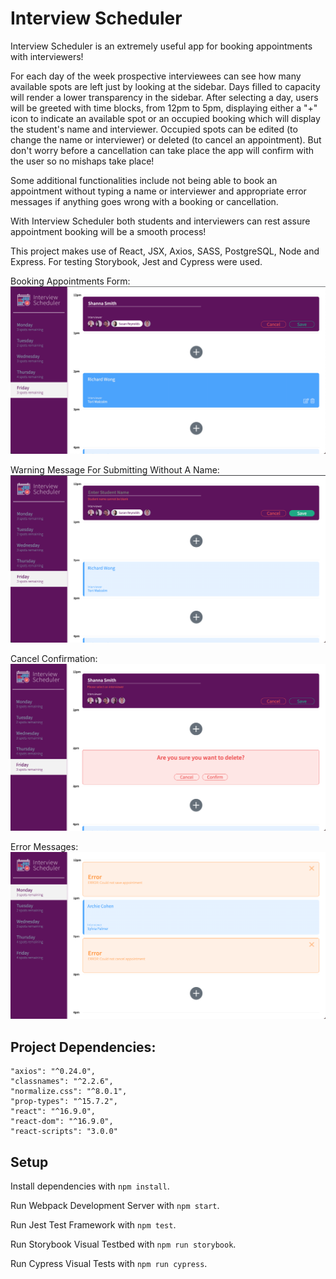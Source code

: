 # Interview Scheduler

Interview Scheduler is an extremely useful app for booking appointments with interviewers! 

For each day of the week prospective interviewees can see how many available spots are left just by looking at the sidebar. Days filled to capacity will render a lower transparency in the sidebar. After selecting a day, users will be greeted with time blocks, from 12pm to 5pm, displaying either a "+" icon to indicate an available spot or an occupied booking which will display the student's name and interviewer. Occupied spots can be edited (to change the name or interviewer) or deleted (to cancel an appointment). But don't worry before a cancellation can take place the app will confirm with the user so no mishaps take place!

Some additional functionalities include not being able to book an appointment without typing a name or interviewer and appropriate error messages if anything goes wrong with a booking or cancellation.

With Interview Scheduler both students and interviewers can rest assure appointment booking will be a smooth process!

This project makes use of React, JSX, Axios, SASS, PostgreSQL, Node and Express.
For testing Storybook, Jest and Cypress were used.

Booking Appointments Form:
!["Booking Appointments Form:"](https://github.com/ShannaJSmith/scheduler/blob/master/docs/BookingAppointmentForm.png?raw=true)

Warning Message For Submitting Without A Name:
!["Warning Message For Submitting Without A Name:"](https://github.com/ShannaJSmith/scheduler/blob/master/docs/SubmitWithoutName.png?raw=true)

Cancel Confirmation:
!["Cancel Confirmation:"](https://github.com/ShannaJSmith/scheduler/blob/master/docs/CancelConfirmation.png?raw=true)

Error Messages:
!["Error Messages:"](https://github.com/ShannaJSmith/scheduler/blob/master/docs/ErrorMsgs.png?raw=true)

## Project Dependencies:

    "axios": "^0.24.0",
    "classnames": "^2.2.6",
    "normalize.css": "^8.0.1",
    "prop-types": "^15.7.2",
    "react": "^16.9.0",
    "react-dom": "^16.9.0",
    "react-scripts": "3.0.0"

## Setup
Install dependencies with `npm install`.

Run Webpack Development Server with `npm start`.

Run Jest Test Framework with `npm test`.

Run Storybook Visual Testbed with `npm run storybook`.

Run Cypress Visual Tests with `npm run cypress`.

